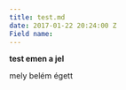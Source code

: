 ```yaml
---
title: test.md
date: 2017-01-22 20:24:00 Z
Field name: 
---
```


**test emen a jel**

mely belém égett